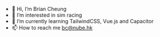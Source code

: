 - 👋 Hi, I’m Brian Cheung
- 👀 I’m interested in sim racing
- 🌱 I’m currently learning TailwindCSS, Vue.js and Capacitor
- 📫 How to reach me bc@nube.hk

<!---
nubetech-brian/nubetech-brian is a ✨ special ✨ repository because its `README.md` (this file) appears on your GitHub profile.
You can click the Preview link to take a look at your changes.
--->
